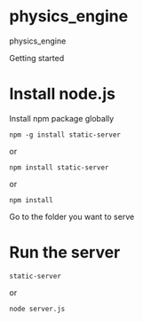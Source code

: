 # physics_engine
physics_engine

Getting started

# **Install node.js**

Install npm package globally 

    npm -g install static-server
    
   or
        
    npm install static-server
    
   or
   
    npm install
Go to the folder you want to serve

# Run the server 

    static-server
    
   or
   
    node server.js
